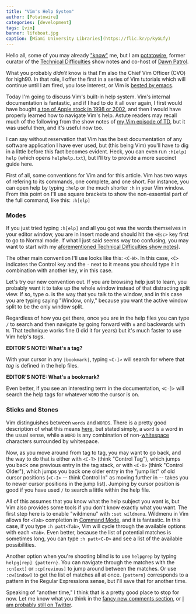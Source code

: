```yaml
---
title: "Vim's Help System"
author: [Potatowire]
categories: [development]
tags: [vim]
banner: lifeboat.jpg
caption: [Miami University Libraries](https://flic.kr/p/kyGLfy)
---
```


Hello all, some of you may already ["know"](https://en.wikipedia.org/wiki/Pseudonymity) me, but I am [potatowire](http://twitter.com/potatowire), former curator of the [Technical Difficulties](http://technicaldifficulties.us/) show notes and co-host of [Dawn Patrol](http://technicaldifficulties.us/dawn-patrol). 

What you probably *didn't* know is that I'm also the Chief Vim Officer (CVO) for high90. In that role, I offer the first in a series of Vim tutorials which will continue until I am fired, you lose interest, or Vim is [bested by emacs](http://replygif.net/i/1223.gif).

Today I'm going to discuss Vim's built-in help system. Vim's internal documentation is fantastic, and if I had to do it all over again, I first would have bought [a ton of Apple stock in 1998 or 2002](http://www.ocregister.com/articles/apple-343797-buckingham-stock.html), and then I would have properly learned how to navigate Vim's help. Astute readers may recall much of the following from the show notes of [my Vim episode of TD](http://technicaldifficulties.us/episodes/077-learning-vim-with-potatowire), but it was useful then, and it's useful now too.

I can say without reservation that Vim has the best documentation of any software application I have ever used, but (this being Vim) you'll have to dig in a little before this fact becomes evident. Heck, you can even run `:h[elp] help` (which opens `helphelp.txt`), but I'll try to provide a more succinct guide here.

First of all, some conventions for Vim and for this article. Vim has two ways of refering to its commands, one complete, and one short. For instance, you can open help by typing `:help` or the much shorter `:h` in your Vim window. From this point on I'll use square brackets to show the non-essential part of the full command, like this: `:h[elp]`

<aside class="right sidebar dark-green" markdown="1">

<h3><i class="fa fa-rotate-left fa-3x"></i>Modes</h3>

If you just tried typing `:h[elp]` and all you got was the words themselves in your editor window, you are in Insert mode and should hit the `<Esc>` key first to go to Normal mode. If what I just said seems way too confusing, you may want to start with my [aforementioned Technical Difficulties show notes](http://technicaldifficulties.us/episodes/077-learning-vim-with-potatowire)].

</aside>

The other main convention I'll use looks like this: `<C-W>`. In this case, `<C>` indicates the Control key and the `-` next to it means you should type it in combination with another key, `W` in this case. 

Let's try our new convention out. If you are browsing help just to learn, you probably want it to take up the whole window instead of that distracting split view. If so, type <C-W>o.  <C-W> is the way that you talk to the window, and in this case you are typing saying "Window, only," because you want the active window split to be the only window split.

Regardless of how you get there, once you are in the help files you can type `/` to search and then navigate by going forward with `n` and backwards with `N`. That technique works fine (I did it for years) but it's much faster to use Vim help's *tags*. 

**EDITOR'S NOTE: What's a tag?**

With your cursor in any `|bookmark|`, typing `<C-]>` will search for where that *tag* is defined in the help files. 

**EDITOR'S NOTE: What's a bookmark?**

Even better, if you see an interesting term in the documentation, `<C-]>` will search the help tags for whatever `WORD` the cursor is on.

<aside class="right sidebar dark-green" markdown="1">

<h3><i class="fa fa-rotate-left fa-3x"></i>Sticks and Stones</h3>

Vim distinguishes between `words` and `WORDS`. There is a pretty good description of what this means [here](http://stackoverflow.com/a/14390568), but stated simply, a `word` is a word in the usual sense, while a `WORD` is any combination of non-[whitespace](https://en.wikipedia.org/wiki/Whitespace_(programming_language)) characters surrounded by whitespace.

</aside>

Now, as you move around from tag to tag, you may want to go back, and the way to do that is either with `<C-T>` (think "Control Tag"), which jumps you back one previous entry in the tag stack, or with `<C-O>` (think "Control Older"), which jumps you back one older entry in the "jump list" of old cursor positions (`<C-I>` -- think Control In" as moving further in -- takes you to newer cursor positions in the jump list). Jumping by cursor position is good if you have used `/` to search a little within the help file.

All of this assumes that you know what the help subject you want is, but Vim also provides some tools if you don't know exactly what you want. The first step here is to enable "wildmenu" with `:set wildmenu`. Wildmenu in Vim allows for `<Tab>` completion in [Command Mode](http://en.wikibooks.org/wiki/Learning_the_vi_Editor/Vim/Modes#command-line), and it is fantastic. In this case, if you type `:h patt<Tab>`, Vim will cycle through the available options with each `<Tab>`. Even better, because the list of potential matches is sometimes long, you can type `:h patt<C-D>` and see a list of the available possibilities.

Another option when you're shooting blind is to use `helpgrep` by typing `helpg[rep] {pattern}`. You can navigate through the matches with the `:cn[ext]` or `:cp[revious]` to jump around between the matches. Or use `:cw[indow]` to get the list of matches all at once. `{pattern}` corresponds to a pattern in the Regular Expressions sense, but I'll save that for another time.

Speaking of "another time," I think that is a pretty good place to stop for now. Let me know what you think in the [fancy new comments section](http://high90.com/blog/comments-enabled), or [I am probably still on Twitter](https://twitter.com/potatowire/status/648907953412698112).
